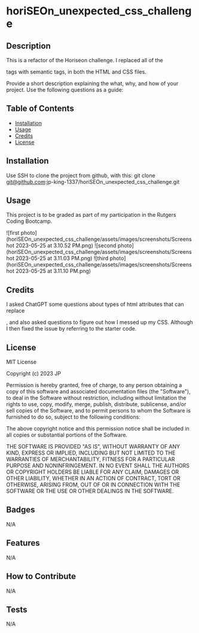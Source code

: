 # horiSEOn_unexpected_css_challenge

## Description

This is a refactor of the Horiseon challenge. I replaced all of the <div> tags with semantic tags, in both the HTML and CSS files.

Provide a short description explaining the what, why, and how of your project. Use the following questions as a guide:


## Table of Contents

- [Installation](#installation)
- [Usage](#usage)
- [Credits](#credits)
- [License](#license)

## Installation

Use SSH to clone the project from github, with this:
git clone git@github.com:jp-king-1337/horiSEOn_unexpected_css_challenge.git

## Usage

This project is to be graded as part of my participation in the Rutgers Coding Bootcamp.

![first photo](horiSEOn_unexpected_css_challenge/assets/images/screenshots/Screenshot 2023-05-25 at 3.10.52 PM.png)
![second photo](horiSEOn_unexpected_css_challenge/assets/images/screenshots/Screenshot 2023-05-25 at 3.11.03 PM.png)
![third photo](horiSEOn_unexpected_css_challenge/assets/images/screenshots/Screenshot 2023-05-25 at 3.11.10 PM.png)

## Credits

I asked ChatGPT some questions about types of html attributes that can replace <div>, and also asked questions to figure out how I messed up my CSS. Although I then fixed the issue by referring to the starter code.

## License

MIT License

Copyright (c) 2023 JP

Permission is hereby granted, free of charge, to any person obtaining a copy
of this software and associated documentation files (the "Software"), to deal
in the Software without restriction, including without limitation the rights
to use, copy, modify, merge, publish, distribute, sublicense, and/or sell
copies of the Software, and to permit persons to whom the Software is
furnished to do so, subject to the following conditions:

The above copyright notice and this permission notice shall be included in all
copies or substantial portions of the Software.

THE SOFTWARE IS PROVIDED "AS IS", WITHOUT WARRANTY OF ANY KIND, EXPRESS OR
IMPLIED, INCLUDING BUT NOT LIMITED TO THE WARRANTIES OF MERCHANTABILITY,
FITNESS FOR A PARTICULAR PURPOSE AND NONINFRINGEMENT. IN NO EVENT SHALL THE
AUTHORS OR COPYRIGHT HOLDERS BE LIABLE FOR ANY CLAIM, DAMAGES OR OTHER
LIABILITY, WHETHER IN AN ACTION OF CONTRACT, TORT OR OTHERWISE, ARISING FROM,
OUT OF OR IN CONNECTION WITH THE SOFTWARE OR THE USE OR OTHER DEALINGS IN THE
SOFTWARE.

## Badges

N/A

## Features

N/A

## How to Contribute

N/A

## Tests

N/A